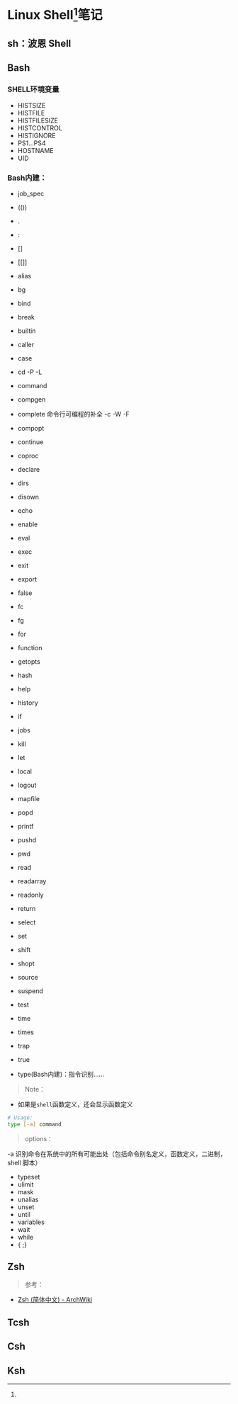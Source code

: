 # Linux Shell[^shell]笔记

## sh：波恩 Shell 

##  Bash

### SHELL环境变量

+ HISTSIZE
+ HISTFILE
+ HISTFILESIZE
+ HISTCONTROL
+ HISTIGNORE
+ PS1...PS4
+ HOSTNAME
+ UID

###  Bash内建：

+ job_spec
+ (())
+ .
+ :
+ []
+ [[]]
+ alias
+ bg
+ bind
+ break
+ builtin
+ caller
+ case
+ cd
-P
-L

+ command
+ compgen
+ complete
命令行可编程的补全
-c
-W
-F

+ compopt
+ continue
+ coproc
+ declare
+ dirs
+ disown
+ echo
+ enable
+ eval
+ exec
+ exit
+ export
+ false
+ fc
+ fg
+ for
+ function
+ getopts
+ hash
+ help
+ history
+ if
+ jobs
+ kill
+ let
+ local
+ logout
+ mapfile
+ popd
+ printf
+ pushd
+ pwd
+ read
+ readarray
+ readonly
+ return
+ select
+ set
+ shift
+ shopt
+ source
+ suspend
+ test
+ time
+ times
+ trap
+ true
+ type(Bash内建)：指令识别……

> Note：

+ 如果是`shell`函数定义，还会显示函数定义

```Bash
# Usage:
type [-a] command 
```

> options：

-a 识别命令在系统中的所有可能出处（包括命令别名定义，函数定义，二进制，shell 脚本）

+ typeset
+ ulimit
+ mask
+ unalias
+ unset
+ until
+ variables
+ wait 
+  while
+  { ;}

## Zsh

> 参考：

+ [Zsh (简体中文) - ArchWiki][zsh]

[zsh]: https://wiki.archlinux.org/index.php/Zsh_(%E7%AE%80%E4%BD%93%E4%B8%AD%E6%96%87)


## Tcsh

## Csh

## Ksh


[^shell]:  